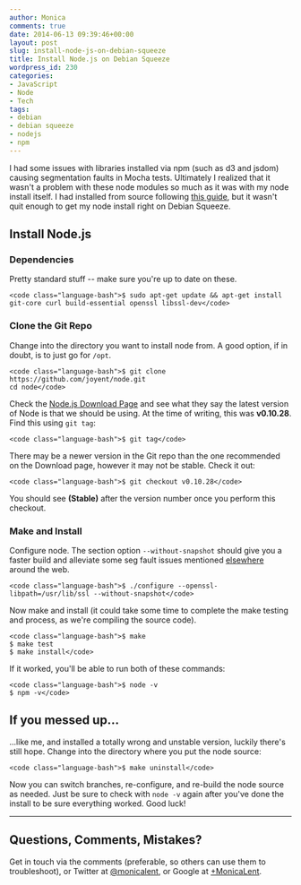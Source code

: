 ```yaml
---
author: Monica
comments: true
date: 2014-06-13 09:39:46+00:00
layout: post
slug: install-node-js-on-debian-squeeze
title: Install Node.js on Debian Squeeze
wordpress_id: 230
categories:
- JavaScript
- Node
- Tech
tags:
- debian
- debian squeeze
- nodejs
- npm
---
```


I had some issues with libraries installed via npm (such as d3 and jsdom) causing segmentation faults in Mocha tests. Ultimately I realized that it wasn't a problem with these node modules so much as it was with my node install itself. I had installed from source following [this guide](http://sekati.com/etc/install-nodejs-on-debian-squeeze), but it wasn't quit enough to get my node install right on Debian Squeeze.

<!-- more -->




## Install Node.js




### Dependencies


Pretty standard stuff -- make sure you're up to date on these.

    
    <code class="language-bash">$ sudo apt-get update && apt-get install git-core curl build-essential openssl libssl-dev</code>




### Clone the Git Repo


Change into the directory you want to install node from. A good option, if in doubt, is to just go for `/opt`.

    
    <code class="language-bash">$ git clone https://github.com/joyent/node.git
    cd node</code>


Check the [Node.js Download Page](http://nodejs.org/download/) and see what they say the latest version of Node is that we should be using. At the time of writing, this was **v0.10.28**. Find this using `git tag`:

    
    <code class="language-bash">$ git tag</code>


There may be a newer version in the Git repo than the one recommended on the Download page, however it may not be stable. Check it out:

    
    <code class="language-bash">$ git checkout v0.10.28</code>


You should see **(Stable)** after the version number once you perform this checkout.


### Make and Install


Configure node. The section option `--without-snapshot` should give you a faster build and alleviate some seg fault issues mentioned [elsewhere](http://www.armhf.com/node-js-for-the-beaglebone-black/) around the web.

    
    <code class="language-bash">$ ./configure --openssl-libpath=/usr/lib/ssl --without-snapshot</code>


Now make and install (it could take some time to complete the make testing and process, as we're compiling the source code).

    
    <code class="language-bash">$ make
    $ make test
    $ make install</code>


If it worked, you'll be able to run both of these commands:

    
    <code class="language-bash">$ node -v
    $ npm -v</code>




## If you messed up...


...like me, and installed a totally wrong and unstable version, luckily there's still hope. Change into the directory where you put the node source:

    
    <code class="language-bash">$ make uninstall</code>


Now you can switch branches, re-configure, and re-build the node source as needed. Just be sure to check with `node -v` again after you've done the install to be sure everything worked. Good luck!



* * *





## Questions, Comments, Mistakes?


Get in touch via the comments (preferable, so others can use them to troubleshoot), or Twitter at [@monicalent](http://www.twitter.com/monicalent), or Google at [+MonicaLent](https://plus.google.com/+MonicaLent/).
